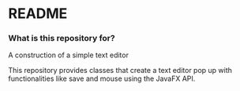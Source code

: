 # README #

### What is this repository for? ###

A construction of a simple text editor

This repository provides classes that create a text editor pop up with functionalities like 
save and mouse using the JavaFX API.  
